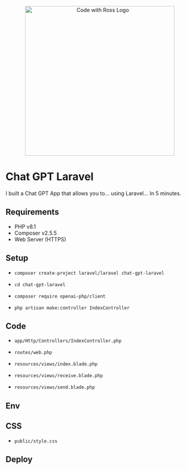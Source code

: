 <p align="center">
    <a href="https://www.codewithross.com/" target="_blank">
        <img src="https://assets.edlin.app/logo/codewithross/logo-dark.svg" width="400" alt="Code with Ross Logo">
    </a>
</p>

# Chat GPT Laravel

I built a Chat GPT App that allows you to... using Laravel... In 5 minutes.

## Requirements

- PHP v8.1
- Composer v2.5.5
- Web Server (HTTPS)

## Setup

- `composer create-project laravel/laravel chat-gpt-laravel`
- `cd chat-gpt-laravel`


- `composer require openai-php/client`


- `php artisan make:controller IndexController`

## Code

- `app/Http/Controllers/IndexController.php`
- `routes/web.php`

- `resources/views/index.blade.php`
- `resources/views/receive.blade.php`
- `resources/views/send.blade.php`

## Env


## CSS

- `public/style.css`

## Deploy
